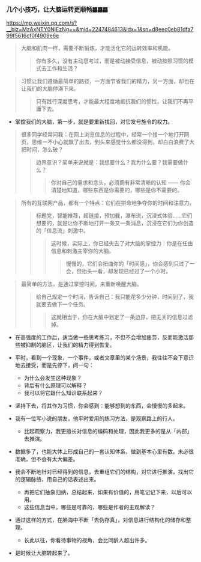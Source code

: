 ### 几个小技巧，让大脑运转更顺畅`龘龘龘`
https://mp.weixin.qq.com/s?__biz=MzAxNTY0NjEzNg==&mid=2247484613&idx=1&sn=d8eec0eb81dfa799f5616cf0f4909e6e
>大脑和肌肉一样，需要不断锻炼，才能活化它的运转效率和机能。
>>你有多久，没有主动思考过，而是被动接受信息，被动按照习惯的模式去工作和生活？

>习惯让我们遵循最简单的路径，一方面节省我们的精力，另一方面，却也在让我们的大脑停滞下来。
>>只有践行深度思考，才能最大程度地抵抗我们的惯性，让我们不再平庸下去。

- 掌控我们的大脑，第一步，就是要重新找回，对它发号施令的权力。

>很多同学经常问我：在网上浏览信息的过程中，经常一个接一个地打开网页，思维一不小心就飘了出去，到头来感觉什么都没得到，却白白浪费了大把时间，怎么破？
>>边界意识？简单来说就是：我想要什么？我为什么要？我需要做什么？
>>>你对自己的需求和念头，必须拥有非常清晰的认知 —— 你会清楚地知道，哪些东西是你需要的，哪些是你不需要的。

>所有的互联网产品，都有一个特点：它们在拼命地争夺你的时间和注意力。
>>标题党，智能推荐，超链接，预加载，瀑布流，沉浸式体验……它们想要的，就是让你不断地打开一条又一条消息，沉浸在它们为你创造的「信息流」刺激中。
>>>这时候，实际上，你已经失去了对大脑的掌控力：你是在任由信息和刺激主宰你的大脑。
>>>>慢慢的，它们会扭曲你的「时间感」，你会感到只过了一会，但抬头一看，却发现已经过了一个小时。

>最简单的方法，是通过掌控时间，来重新唤醒大脑。
>>给自己规定一个时间，告诉自己：我只能花多少分钟，时间到了，我就要去做下一个任务。
>>>这就相当于，你在大脑中划定了一条边界，把无关的信息过滤掉。

- 在高强度的工作后，适当做一些思考练习，不但不会增加疲劳，反而能激活那些被抑制的脑区，让我们的精力得到恢复。

- 平时，看到一个现象，一个事件，或者文章里的某个场景，我往往不会下意识地去接受，而是先停下，问一句：
  - 为什么会发生这种现象？
  - 背后有什么原理可以解释？
  - 我可以将它跟什么知识联系起来？
- 坚持下去，将其作为习惯，你会感到：能够想到的东西，会慢慢的多起来。

- 我有一位写小说的朋友，他平时爱用的练习方法，是观察路上的行人。
  - 比起观察力，我更擅长对信息的编码和处理，因此我更多的是从「内部」去推演。

- 数据多了，也能大体上形成自己的一套认知体系，做到基本心里有数。未必很准确，但不会有太大偏差。

- 我会不断地针对已经得到的信息，去重组它们的结构，对它进行推演，找出它的逻辑脉络，用自己的话表述出来。
  - 再把它们抽象归纳，总结起来，如果有价值的，用笔记记下来，以后可以用。
  - 这些信息当中，哪些是可靠的，哪些是作者的主观解读？

- 通过这样的方式，在脑海中不断「去伪存真」，对信息进行结构化的储存和整理。
  - 长此以往，你看待事物的视角，会比同龄人超出许多。

- 是时候让大脑转起来了。
